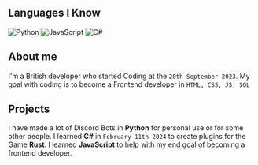 ## Languages I Know

![Python](https://img.shields.io/badge/-Python-blue?style=flat-square&logo=python&logoColor=white)
![JavaScript](https://img.shields.io/badge/-JavaScript-yellow?style=flat-square&logo=javascript&logoColor=white)
![C#](https://img.shields.io/badge/-C%23-239120?style=flat-square&logo=c-sharp&logoColor=white)

## About me

I'm a British developer who started Coding at the `20th September 2023`.
My goal with coding is to become a Frontend developer in `HTML, CSS, JS, SQL`

## Projects

I have made a lot of Discord Bots in **Python** for personal use or for some other people. 
I learned **C#** in `February 11th 2024` to create plugins for the Game **Rust**.
I learned **JavaScript** to help with my end goal of becoming a frontend developer.

